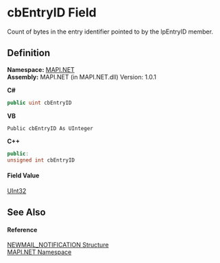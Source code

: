 # cbEntryID Field


Count of bytes in the entry identifier pointed to by the lpEntryID member.



## Definition
**Namespace:** <a href="N_MAPI_NET.md">MAPI.NET</a>  
**Assembly:** MAPI.NET (in MAPI.NET.dll) Version: 1.0.1

**C#**
``` C#
public uint cbEntryID
```
**VB**
``` VB
Public cbEntryID As UInteger
```
**C++**
``` C++
public:
unsigned int cbEntryID
```



#### Field Value
<a href="https://learn.microsoft.com/dotnet/api/system.uint32" target="_blank" rel="noopener noreferrer">UInt32</a>

## See Also


#### Reference
<a href="T_MAPI_NET_NEWMAIL_NOTIFICATION.md">NEWMAIL_NOTIFICATION Structure</a>  
<a href="N_MAPI_NET.md">MAPI.NET Namespace</a>  
